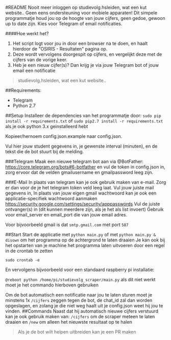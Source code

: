 #README
Nooit meer inloggen op studievolg.hsleiden, wat een kut website..
Geen eens ondersteuning voor mobiele apparaten!
Dit simpele programmatje houd jou op de hoogte van jouw cijfers, geen gedoe, gewoon up to date zijn.
Kies voor Telegram of email notificaties.

####Hoe werkt het?
1. Het script logt voor jou in door een browser na te doen, en haalt hierdoor de "OSIRIS - Resultaten" pagina op.
2. Deze wordt vervolgens doorgespit op cijfers, en vergelijkt deze met de cijfers van de vorige keer.
3. Heb je een nieuw cijfer(s)? Dan krijg je via jouw Telegram bot of jouw email een notificatie

>studievolg.hsleiden, wat een kut website..

##Requirements:
- Telegram
- Python 2.7

##Setup
Installeer de dependencies van het programmatje door:
``sudo pip install -r requirements.txt``
of
``sudo pip2.7 install -r requirements.txt``
als je ook python 3.x geinstalleerd hebt

Kopieer/hernoem config.json.example naar config.json.

Vul hier jouw student gegevens in, je gewenste interval (minuten), en de tekst die de bot stuurt bij de melding.

###Telegram
Maak een nieuwe telegram bot aan via @BotFather: https://core.telegram.org/bots#6-botfather en vul de token in config.json in,
 zorg ervoor dat de velden gmailusername en gmailpassword leeg zijn.

###E-Mail
In plaats van telegram kan je ook gebruik maken van e-mail.
Zorg er dan voor de je het telegram token veld leeg laat.
Vul jouw juiste mail gegevens in, In plaats van jouw eigen gmail wachtwoord kan je ook een applicatie-specifiek wachtwoord aanmaken https://security.google.com/settings/security/apppasswords
Vul de juiste ontvanger(s) in (dit kunnen meerdere zijn, als je het als list invoert)
Gebruik voor email_server en email_port die van jouw email adres.

Voor bijvoorbeeld gmail is dat ``smtp.gmail.com`` met port ``587``



##Start
Start de applicatie met ``python main.py`` of met ``python main.py & disown`` om het programma op de achtergrond te laten draaien
Je kan ook bij het opstarten van je machine het programma laten uitvoeren door een regel in de crontab te zetten

``sudo crontab -e``

En vervolgens bijvoorbeeld voor een standaard raspberry pi installatie:

``@reboot python /home/pi/studievolg_scraper/main.py`` als dit niet werkt moet je het commando hierboven gebruiken

Om de bot automatisch een notificatie naar jou te laten sturen moet je minstens 1x ``/cijfers`` zeggen tegen de bot,
de chat_id zal dan worden opgeslagen, en zolang je die niet weg haalt uit je config.json weet hij jou te vinden.
##Commands
Naast dat hij automatisch nieuwe cijfers verstuurd kan je ook gebruik maken van:
 ``/cijfers`` om de scraper meteen te laten draaien en
  ``/new`` om alleen het nieuwste resultaat op te halen

>Als je de bot wilt helpen uitbreiden kan je een PR maken

